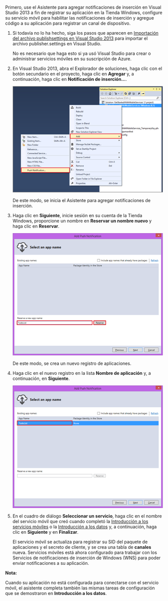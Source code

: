 Primero, use el Asistente para agregar notificaciones de inserción en
Visual Studio 2013 a fin de registrar su aplicación en la Tienda
Windows, configure su servicio móvil para habilitar las notificaciones
de inserción y agregue código a su aplicación para registrar un canal de
dispositivo.

1.  Si todavía no lo ha hecho, siga los pasos que aparecen en
    [Importación del archivo publishsettings en Visual Studio
    2013](/en-us/documentation/articles/mobile-services-windows-how-to-import-publishsettings/)
    para importar el archivo publisher.settings en Visual Studio.
    
    No es necesario que haga esto si ya usó Visual Studio para crear o
    administrar servicios móviles en su suscripción de Azure.

2.  En Visual Studio 2013, abra el Explorador de soluciones, haga clic
    con el botón secundario en el proyecto, haga clic en **Agregar** y,
    a continuación, haga clic en **Notificación de inserción...**.
    
    ![mobile-add-push-notifications-vs2013](../includes/media/mobile-services-create-new-push-vs2013/mobile-add-push-notifications-vs2013.png)
    
    De este modo, se inicia el Asistente para agregar notificaciones de
    inserción.

3.  Haga clic en **Siguiente**, inicie sesión en su cuenta de la Tienda
    Windows, proporcione un nombre en **Reservar un nombre nuevo** y
    haga clic en **Reservar**.
    
    ![mobile-add-push-notifications-vs2013-2](../includes/media/mobile-services-create-new-push-vs2013/mobile-add-push-notifications-vs2013-2.png)
    
    De este modo, se crea un nuevo registro de aplicaciones.

4.  Haga clic en el nuevo registro en la lista **Nombre de aplicación**
    y, a continuación, en **Siguiente**.
    
    ![mobile-add-push-notifications-vs2013-3](../includes/media/mobile-services-create-new-push-vs2013/mobile-add-push-notifications-vs2013-3.png)

5.  En el cuadro de diálogo **Seleccionar un servicio**, haga clic en el
    nombre del servicio móvil que creó cuando completó la [Introducción
    a los servicios
    móviles](/en-us/develop/mobile/tutorials/get-started/) o la
    [Introducción a los
    datos](/en-us/develop/mobile/tutorials/get-started-with-data-dotnet/)
    y, a continuación, haga clic en **Siguiente** y en **Finalizar**.
    
    El servicio móvil se actualiza para registrar su SID del paquete de
    aplicaciones y el secreto de cliente, y se crea una tabla de
    **canales** nueva. Servicios móviles está ahora configurado para
    trabajar con los Servicios de notificaciones de inserción de Windows
    (WNS) para poder enviar notificaciones a su aplicación.
	<div class="dev-callout">

**Nota:**

Cuando su aplicación no está configurada para conectarse con el
servicio móvil, el asistente completa también las mismas tareas de
configuración que se demostraron en **Introducción a los datos**.
	</div>


<!-- URLs. -->

